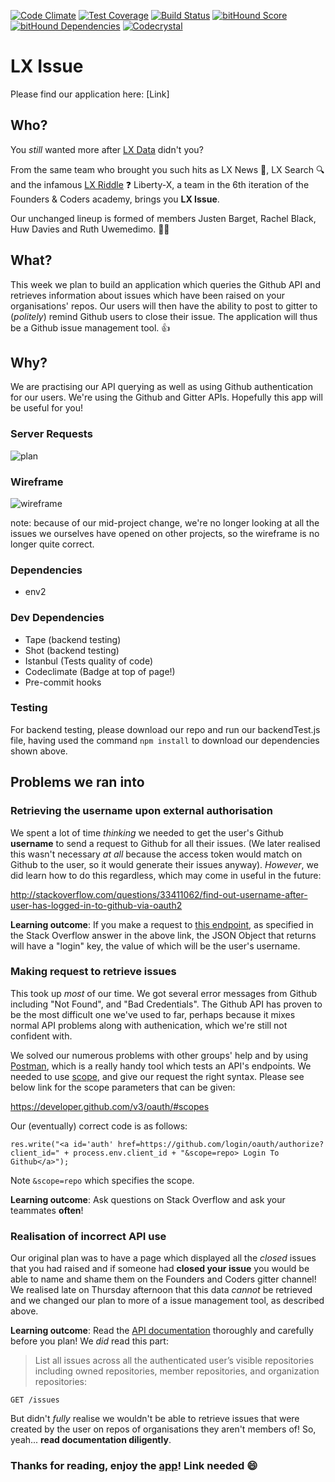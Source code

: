 [![Code Climate](https://codeclimate.com/github/liberty-x/lxissue/badges/gpa.svg)](https://codeclimate.com/github/liberty-x/lxissue)
[![Test Coverage](https://codeclimate.com/github/liberty-x/lxissue/badges/coverage.svg)](https://codeclimate.com/github/liberty-x/lxissue/coverage)
[![Build Status](https://travis-ci.org/liberty-x/lxissue.svg)](https://travis-ci.org/liberty-x/lxissue) [![bitHound Score](https://www.bithound.io/github/liberty-x/lxissue/badges/score.svg)](https://www.bithound.io/github/liberty-x/lxissue) [![bitHound Dependencies](https://www.bithound.io/github/liberty-x/lxissue/badges/dependencies.svg)](https://www.bithound.io/github/liberty-x/lxissue/master/dependencies/npm) [![Codecrystal](https://img.shields.io/badge/code-crystal-5CB3FF.svg)](http://codecrystal.herokuapp.com/crystalise/liberty-x/lxissue/master)

# LX Issue

Please find our application here: [Link]

## Who?

You *still* wanted more after [LX Data](http://lxdata.herokuapp.com/) didn't you?

From the same team who brought you such hits as LX News :newspaper:, LX Search :mag: and the infamous  [LX Riddle](http://agile-beyond-9343.herokuapp.com/) :question: Liberty-X, a team in the 6th iteration of the Founders & Coders academy, brings you **LX Issue**.

Our unchanged lineup is formed of members Justen Barget, Rachel Black, Huw Davies and Ruth Uwemedimo. :two_women_holding_hands::two_men_holding_hands:

## What?

This week we plan to build an application which queries the Github API and retrieves information about issues which have been raised on your organisations' repos. Our users will then have the ability to post to gitter to (*politely*) remind Github users to close their issue. The application will thus be a Github issue management tool. :+1:

## Why?

We are practising our API querying as well as using Github authentication for our users. We're using the Github and Gitter APIs. Hopefully this app will be useful for you!

### Server Requests

![plan](https://files.gitter.im/RachelBLondon/libert-x/NlWj/plan.jpg)

### Wireframe

![wireframe](https://files.gitter.im/RachelBLondon/libert-x/4MgX/wireframe.jpg)

note: because of our mid-project change, we're no longer looking at all the issues we ourselves have opened on other projects, so the wireframe is no longer quite correct.

### Dependencies

* env2

### Dev Dependencies

* Tape (backend testing)
* Shot (backend testing)
* Istanbul (Tests quality of code)
* Codeclimate (Badge at top of page!)
* Pre-commit hooks

### Testing

For backend testing, please download our repo and run our backendTest.js file, having used the command ``npm install`` to download our dependencies shown above.

## Problems we ran into

### Retrieving the username upon external authorisation

We spent a lot of time *thinking* we needed to get the user's Github **username** to send a request to Github for all their issues. (We later realised this wasn't necessary *at all* because the access token would match on Github to the user, so it would generate their issues anyway). *However*, we did learn how to do this regardless, which may come in useful in the future:

http://stackoverflow.com/questions/33411062/find-out-username-after-user-has-logged-in-to-github-via-oauth2

**Learning outcome**: If you make a request to [this endpoint](https://developer.github.com/v3/users/#get-a-single-user), as specified in the Stack Overflow answer in the above link, the JSON Object that returns will have a "login" key, the value of which will be the user's username.

### Making request to retrieve issues

This took up *most* of our time. We got several error messages from Github including "Not Found", and "Bad Credentials". The Github API has proven to be the most difficult one we've used to far, perhaps because it mixes normal API problems along with authenication, which we're still not confident with.

We solved our numerous problems with other groups' help and by using [Postman](https://www.getpostman.com/), which is a really handy tool which tests an API's endpoints. We needed to use [scope](http://stackoverflow.com/questions/33390666/making-a-post-request-to-github-api-for-creating-issue-is-not-working), and give our request the right syntax. Please see below link for the scope parameters that can be given:

https://developer.github.com/v3/oauth/#scopes

Our (eventually) correct code is as follows:

```
res.write("<a id='auth' href=https://github.com/login/oauth/authorize?client_id=" + process.env.client_id + "&scope=repo> Login To Github</a>");
```

Note ```&scope=repo``` which specifies the scope.

**Learning outcome**: Ask questions on Stack Overflow and ask your teammates **often**!

### Realisation of incorrect API use

Our original plan was to have a page which displayed all the *closed* issues that you had raised and if someone had **closed your issue** you would be able to name and shame them on the Founders and Coders gitter channel! We realised late on Thursday afternoon that this data *cannot* be retrieved and we changed our plan to more of a issue management tool, as described above.

**Learning outcome**: Read the [API documentation](https://developer.github.com/v3/issues/) thoroughly and carefully before you plan! We *did* read this part:

> List all issues across all the authenticated user’s visible repositories including owned repositories, member repositories, and organization repositories:

```
GET /issues
```

But didn't *fully* realise we wouldn't be able to retrieve issues that were created by the user on repos of organisations they aren't members of! So, yeah... **read documentation diligently**.

### Thanks for reading, enjoy the [app]()! Link needed :smile:
